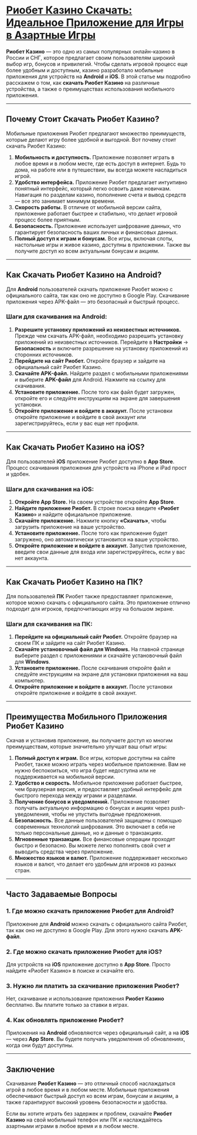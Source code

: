 # [Риобет Казино Скачать: Идеальное Приложение для Игры в Азартные Игры](<🎰 Риобет Казино Скачать: Получите Максимум от Азарта 📲>)

**Риобет Казино** — это одно из самых популярных онлайн-казино в России и СНГ, которое предлагает своим пользователям широкий выбор игр, бонусов и привилегий. Чтобы сделать игровой процесс еще более удобным и доступным, казино разработало мобильные приложения для устройств на **Android** и **iOS**. В этой статье мы подробно расскажем о том, как **скачать Риобет Казино** на различные устройства, а также о преимуществах использования мобильного приложения.

***

## Почему Стоит Скачать Риобет Казино?

Мобильные приложения Риобет предлагают множество преимуществ, которые делают игру более удобной и выгодной. Вот почему стоит скачать Риобет Казино:

1. **Мобильность и доступность.**
   Приложение позволяет играть в любое время и в любом месте, где есть доступ в интернет. Будь то дома, на работе или в путешествии, вы всегда можете насладиться игрой.
2. **Удобство интерфейса.**
   Приложение Риобет предлагает интуитивно понятный интерфейс, который легко освоить даже новичкам. Навигация по разделам казино, пополнение счета и вывод средств — все это занимает минимум времени.
3. **Скорость работы.**
   В отличие от мобильной версии сайта, приложение работает быстрее и стабильно, что делает игровой процесс более приятным.
4. **Безопасность.**
   Приложение использует шифрование данных, что гарантирует безопасность ваших личных и финансовых данных.
5. **Полный доступ к играм и бонусам.**
   Все игры, включая слоты, настольные игры и живое казино, доступны в приложении. Также вы получите доступ ко всем актуальным бонусам и акциям.

***

## Как Скачать Риобет Казино на Android?

Для **Android** пользователей скачать приложение Риобет можно с официального сайта, так как оно не доступно в Google Play. Скачивание приложения через APK-файл — это безопасный и быстрый процесс.

### Шаги для скачивания на Android:

1. **Разрешите установку приложений из неизвестных источников.**
   Прежде чем скачать APK-файл, необходимо разрешить установку приложений из неизвестных источников. Перейдите в **Настройки** → **Безопасность** и включите разрешение на установку приложений из сторонних источников.
2. **Перейдите на сайт Риобет.**
   Откройте браузер и зайдите на официальный сайт Риобет Казино.
3. **Скачайте APK-файл.**
   Найдите раздел с мобильными приложениями и выберите **APK-файл** для Android. Нажмите на ссылку для скачивания.
4. **Установите приложение.**
   После того как файл будет загружен, откройте его и следуйте инструкциям на экране для завершения установки.
5. **Откройте приложение и войдите в аккаунт.**
   После установки откройте приложение и войдите в свой аккаунт или зарегистрируйтесь, если у вас еще нет профиля.

***

## Как Скачать Риобет Казино на iOS?

Для пользователей **iOS** приложение Риобет доступно в **App Store**. Процесс скачивания приложения для устройств на iPhone и iPad прост и удобен.

### Шаги для скачивания на iOS:

1. **Откройте App Store.**
   На своем устройстве откройте **App Store**.
2. **Найдите приложение Риобет.**
   В строке поиска введите «**Риобет Казино**» и найдите официальное приложение.
3. **Скачайте приложение.**
   Нажмите кнопку **«Скачать»**, чтобы загрузить приложение на ваше устройство.
4. **Установите приложение.**
   После того как приложение будет загружено, оно автоматически установится на ваше устройство.
5. **Откройте приложение и войдите в аккаунт.**
   Запустив приложение, введите свои данные для входа или зарегистрируйтесь, если у вас нет аккаунта.

***

## Как Скачать Риобет Казино на ПК?

Для пользователей **ПК** Риобет также предоставляет приложение, которое можно скачать с официального сайта. Это приложение отлично подходит для игроков, предпочитающих игру на большом экране.

### Шаги для скачивания на ПК:

1. **Перейдите на официальный сайт Риобет.**
   Откройте браузер на своем ПК и зайдите на сайт Риобет Казино.
2. **Скачайте установочный файл для Windows.**
   На главной странице выберите раздел с приложениями и скачайте установочный файл для **Windows**.
3. **Установите приложение.**
   После скачивания откройте файл и следуйте инструкциям на экране для установки приложения на ваш компьютер.
4. **Откройте приложение и войдите в аккаунт.**
   После установки откройте приложение и войдите в свой аккаунт.

***

## Преимущества Мобильного Приложения Риобет Казино

Скачав и установив приложение, вы получаете доступ ко многим преимуществам, которые значительно улучшат ваш опыт игры:

1. **Полный доступ к играм.**
   Все игры, которые доступны на сайте Риобет, также можно играть через мобильное приложение. Вам не нужно беспокоиться, что игра будет недоступна или не поддерживается на мобильной версии.
2. **Удобство и скорость.**
   Мобильное приложение работает быстрее, чем браузерная версия, и предоставляет удобный интерфейс для быстрого перехода между играми и разделами.
3. **Получение бонусов и уведомлений.**
   Приложение позволяет получать актуальную информацию о бонусах и акциях через push-уведомления, чтобы не упустить выгодные предложения.
4. **Безопасность.**
   Все данные пользователей защищены с помощью современных технологий шифрования. Это включает в себя не только персональные данные, но и данные о транзакциях.
5. **Мгновенные транзакции.**
   Все финансовые операции проходят быстро и безопасно. Вы можете легко пополнять свой счет и выводить средства через приложение.
6. **Множество языков и валют.**
   Приложение поддерживает несколько языков и валют, что делает его удобным для игроков из разных стран.

***

## Часто Задаваемые Вопросы

### 1. Где можно скачать приложение Риобет для Android?

Приложение для **Android** можно скачать с официального сайта Риобет, так как оно не доступно в Google Play. Для этого нужно скачать **APK-файл**.

### 2. Где можно скачать приложение Риобет для iOS?

Для устройств на **iOS** приложение доступно в **App Store**. Просто найдите «Риобет Казино» в поиске и скачайте его.

### 3. Нужно ли платить за скачивание приложения Риобет?

Нет, скачивание и использование приложения **Риобет Казино** бесплатно. Вы платите только за ставки в играх.

### 4. Как обновлять приложение Риобет?

Приложения на **Android** обновляются через официальный сайт, а на **iOS** — через **App Store**. Вы будете получать уведомления об обновлениях, когда они будут доступны.

***

## Заключение

Скачивание **Риобет Казино** — это отличный способ наслаждаться игрой в любое время и в любом месте. Мобильные приложения обеспечивают быстрый доступ ко всем играм, бонусам и акциям, а также гарантируют высокий уровень безопасности и удобства.

Если вы хотите играть без задержек и проблем, скачайте **Риобет Казино** на свой мобильный телефон или ПК и наслаждайтесь азартными играми в любое время и в любом месте.
